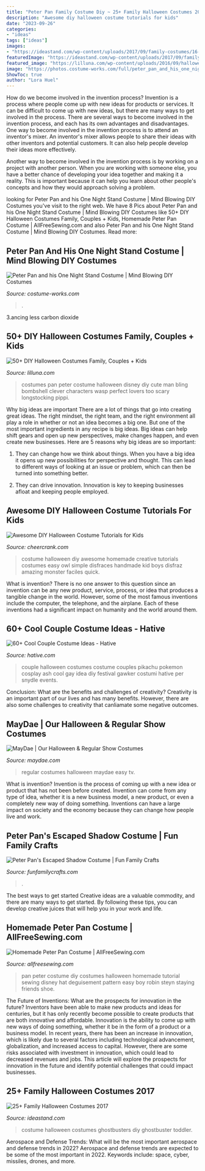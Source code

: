 ```yaml
---
title: "Peter Pan Family Costume Diy ~ 25+ Family Halloween Costumes 2017"
description: "Awesome diy halloween costume tutorials for kids"
date: "2023-09-26"
categories:
- "ideas"
tags: ["ideas"]
images:
- "https://ideastand.com/wp-content/uploads/2017/09/family-costumes/16-family-halloween-costume-diy-ideas.jpg"
featuredImage: "https://ideastand.com/wp-content/uploads/2017/09/family-costumes/16-family-halloween-costume-diy-ideas.jpg"
featured_image: "https://lilluna.com/wp-content/uploads/2016/09/halloween-costume-family-5.jpg"
image: "https://photos.costume-works.com/full/peter_pan_and_his_one_night_stand1.jpg"
ShowToc: true
author: "Lora Huel"
---
```



How do we become involved in the invention process?
Invention is a process where people come up with new ideas for products or services. It can be difficult to come up with new ideas, but there are many ways to get involved in the process. There are several ways to become involved in the invention process, and each has its own advantages and disadvantages.
One way to become involved in the invention process is to attend an inventor's mixer. An inventor's mixer allows people to share their ideas with other inventors and potential customers. It can also help people develop their ideas more effectively.

Another way to become involved in the invention process is by working on a project with another person. When you are working with someone else, you have a better chance of developing your idea together and making it a reality. This is important because it can help you learn about other people's concepts and how they would approach solving a problem.

	

		
looking for Peter Pan and his One Night Stand Costume | Mind Blowing DIY Costumes you've visit to the right web. We have 8 Pics about Peter Pan and his One Night Stand Costume | Mind Blowing DIY Costumes like 50+ DIY Halloween Costumes Family, Couples + Kids, Homemade Peter Pan Costume | AllFreeSewing.com and also Peter Pan and his One Night Stand Costume | Mind Blowing DIY Costumes. Read more:
		
    
## Peter Pan And His One Night Stand Costume | Mind Blowing DIY Costumes

<img loading=lazy src="https://photos.costume-works.com/full/peter_pan_and_his_one_night_stand1.jpg" onerror="this.onerror=null;this.src='https://tse1.mm.bing.net/th?id=OIP.8i0zaTImExIJzcljSpd1wAHaJ3&amp;pid=15.1';" alt="Peter Pan and his One Night Stand Costume | Mind Blowing DIY Costumes">

_Source: costume-works.com_

>. 

	

3.ancing less carbon dioxide 

    
## 50+ DIY Halloween Costumes Family, Couples + Kids

<img loading=lazy src="https://lilluna.com/wp-content/uploads/2016/09/halloween-costume-family-5.jpg" onerror="this.onerror=null;this.src='https://tse4.mm.bing.net/th?id=OIP.TMy1k9htCUA9P7W3Ajs9CQHaLI&amp;pid=15.1';" alt="50+ DIY Halloween Costumes Family, Couples + Kids">

_Source: lilluna.com_

>costumes pan peter costume halloween disney diy cute man bling bombshell clever characters wasp perfect lovers too scary longstocking pippi. 

	

Why big ideas are important
There are a lot of things that go into creating great ideas. The right mindset, the right team, and the right environment all play a role in whether or not an idea becomes a big one. But one of the most important ingredients in any recipe is big ideas. Big ideas can help shift gears and open up new perspectives, make changes happen, and even create new businesses. Here are 5 reasons why big ideas are so important: 
1. They can change how we think about things. When you have a big idea it opens up new possibilities for perspective and thought. This can lead to different ways of looking at an issue or problem, which can then be turned into something better. 

2. They can drive innovation. Innovation is key to keeping businesses afloat and keeping people employed.

    
## Awesome DIY Halloween Costume Tutorials For Kids

<img loading=lazy src="http://www.cheercrank.com/wp-content/uploads/2016/11/18-creative-homemade-halloween-costume.jpg" onerror="this.onerror=null;this.src='https://tse4.mm.bing.net/th?id=OIP.VRygylwCuQo9IAUoZv_icwHaLH&amp;pid=15.1';" alt="Awesome DIY Halloween Costume Tutorials for Kids">

_Source: cheercrank.com_

>costume halloween diy awesome homemade creative tutorials costumes easy owl simple disfraces handmade kid boys disfraz amazing monster faciles quick. 

	

What is invention?
There is no one answer to this question since an invention can be any new product, service, process, or idea that produces a tangible change in the world. However, some of the most famous inventions include the computer, the telephone, and the airplane. Each of these inventions had a significant impact on humanity and the world around them.

    
## 60+ Cool Couple Costume Ideas - Hative

<img loading=lazy src="https://hative.com/wp-content/uploads/2016/10/couple-costumes/10-couple-costume-ideas-3.jpg" onerror="this.onerror=null;this.src='https://tse3.mm.bing.net/th?id=OIP.v4pEzCvJIR7aGMbYmtr7yAHaJ4&amp;pid=15.1';" alt="60+ Cool Couple Costume Ideas - Hative">

_Source: hative.com_

>couple halloween costumes costume couples pikachu pokemon cosplay ash cool gay idea diy festival gawker costumi hative per snydle events. 

	

Conclusion: What are the benefits and challenges of creativity?
Creativity is an important part of our lives and has many benefits. However, there are also some challenges to creativity that canliamate some negative outcomes.

    
## MayDae | Our Halloween &amp; Regular Show Costumes

<img loading=lazy src="http://www.maydae.com/wp-content/uploads/2013/11/regular-show-4.jpg" onerror="this.onerror=null;this.src='https://tse2.mm.bing.net/th?id=OIP.NkJuc3ZCZmCqb4fZXa0IIgHaIv&amp;pid=15.1';" alt="MayDae | Our Halloween &amp; Regular Show Costumes">

_Source: maydae.com_

>regular costumes halloween maydae easy tv. 

	

What is invention?
Invention is the process of coming up with a new idea or product that has not been before created. Invention can come from any type of idea, whether it is a new business model, a new product, or even a completely new way of doing something. Inventions can have a large impact on society and the economy because they can change how people live and work.

    
## Peter Pan&#039;s Escaped Shadow Costume | Fun Family Crafts

<img loading=lazy src="https://funfamilycrafts.com/wp-content/uploads/2013/10/Peter-Pan-Shadow-Costume-9-of-11.jpg" onerror="this.onerror=null;this.src='https://tse4.mm.bing.net/th?id=OIP.boevrqIclq5oIqiGT4LBYwHaNB&amp;pid=15.1';" alt="Peter Pan&#039;s Escaped Shadow Costume | Fun Family Crafts">

_Source: funfamilycrafts.com_

>. 

	

The best ways to get started
Creative ideas are a valuable commodity, and there are many ways to get started. By following these tips, you can develop creative juices that will help you in your work and life.

    
## Homemade Peter Pan Costume | AllFreeSewing.com

<img loading=lazy src="https://irepo.primecp.com/2015/09/238236/Homemade-Peter-Pan-Costume_ExtraLarge1000_ID-1210345.jpg?v=1210345" onerror="this.onerror=null;this.src='https://tse2.mm.bing.net/th?id=OIP.zqTXwHgzI4BE9LZh_c2Z0wHaLH&amp;pid=15.1';" alt="Homemade Peter Pan Costume | AllFreeSewing.com">

_Source: allfreesewing.com_

>pan peter costume diy costumes halloween homemade tutorial sewing disney hat deguisement pattern easy boy robin steyn staying friends shoe. 

	

The Future of Inventions: What are the prospects for innovation in the future?
Inventors have been able to make new products and ideas for centuries, but it has only recently become possible to create products that are both innovative and affordable. Innovation is the ability to come up with new ways of doing something, whether it be in the form of a product or a business model. In recent years, there has been an increase in innovation, which is likely due to several factors including technological advancement, globalization, and increased access to capital. However, there are some risks associated with investment in innovation, which could lead to decreased revenues and jobs. This article will explore the prospects for innovation in the future and identify potential challenges that could impact businesses.

    
## 25+ Family Halloween Costumes 2017

<img loading=lazy src="https://ideastand.com/wp-content/uploads/2017/09/family-costumes/16-family-halloween-costume-diy-ideas.jpg" onerror="this.onerror=null;this.src='https://tse4.mm.bing.net/th?id=OIP.oVWEI-w_9IzeBFEkgM9-UgHaHa&amp;pid=15.1';" alt="25+ Family Halloween Costumes 2017">

_Source: ideastand.com_

>costume halloween costumes ghostbusters diy ghostbuster toddler. 

	

Aerospace and Defense Trends: What will be the most important aerospace and defense trends in 2022?
Aerospace and defense trends are expected to be some of the most important in 2022. Keywords include: space, cyber, missiles, drones, and more.

